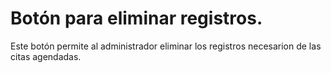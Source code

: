 # Botón para eliminar registros.
Este botón permite al administrador eliminar los registros necesarion de las citas agendadas. 
